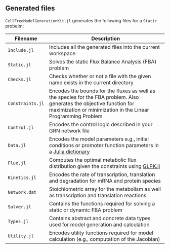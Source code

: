 ## Generated files

``CellFreeModelGenerationKit.jl`` generates the following files for a `Static` probelm:

Filename | Description
--- | ---
``Include.jl`` | Includes all the generated files into the current workspace
``Static.jl`` | Solves the static Flux Balance Analysis (FBA) problem
``Checks.jl`` | Checks whether or not a file with the given name exists in the current directory
``Constraints.jl`` | Encodes the bounds for the fluxes as well as the species for the FBA problem. Also generates the objective function for maximization or minimization in the Linear Programming Problem
``Control.jl`` | Encodes the control logic described in your GRN network file
``Data.jl`` | Encodes the model parameters e.g., initial conditions or promoter function parameters in a [Julia dictionary](https://docs.julialang.org/en/stable/stdlib/collections/#Base.Dict)
``Flux.jl`` | Computes the optimal metabolic flux distribution given the constraints using [GLPK.jl](https://juliapackages.com/p/glpk)
``Kinetics.jl`` | Encodes the rate of transcription, translation and degradation for mRNA and protein species
``Network.dat`` | Stoichiometric array for the metabolism as well as transcription and translation reactions
``Solver.jl`` | Contains the functions required for solving a static or dynamic FBA problem
``Types.jl`` | Contains abstract and concrete data types used for model generation and calculation
``Utility.jl`` | Encodes utility functions required for model calculation (e.g., computation of the Jacobian)
```
